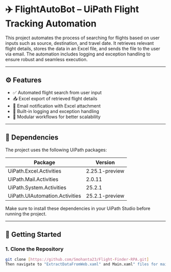 # ✈️ FlightAutoBot – UiPath Flight Tracking Automation

This project automates the process of searching for flights based on user inputs such as source, destination, and travel date. It retrieves relevant flight details, stores the data in an Excel file, and sends the file to the user via email. The automation includes logging and exception handling to ensure robust and seamless execution.

---

## ⚙️ Features

- ✅ Automated flight search from user input
- 📤 Excel export of retrieved flight details
- 📧 Email notification with Excel attachment
- 🧠 Built-in logging and exception handling
- 🧩 Modular workflows for better scalability

---

## 🧰 Dependencies

The project uses the following UiPath packages:

| Package                      | Version          |
|-----------------------------|------------------|
| UiPath.Excel.Activities     | 2.25.1-preview   |
| UiPath.Mail.Activities      | 2.0.11           |
| UiPath.System.Activities    | 25.2.1           |
| UiPath.UIAutomation.Activities | 25.2.1-preview |

Make sure to install these dependencies in your UiPath Studio before running the project.

---

## 🚀 Getting Started

### 1. Clone the Repository
```bash
git clone [https://github.com/Smohanta23/Flight-Finder-RPA.git]
Then navigate to "ExtractDataFromWeb.xaml" and Main.xaml" files for main workflow sequences.
